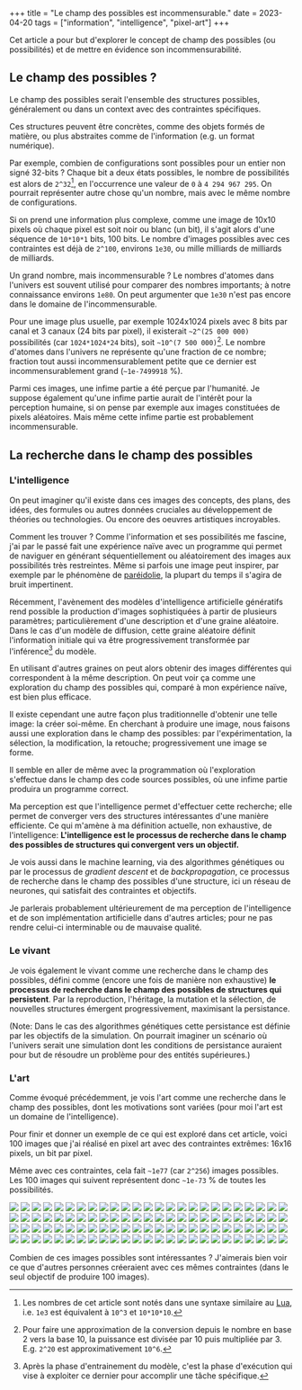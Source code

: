 +++
title = "Le champ des possibles est incommensurable."
date = 2023-04-20
tags = ["information", "intelligence", "pixel-art"]
+++

Cet article a pour but d'explorer le concept de champ des possibles (ou possibilités) et de mettre en évidence son incommensurabilité.

## Le champ des possibles ?

Le champ des possibles serait l'ensemble des structures possibles, généralement ou dans un context avec des contraintes spécifiques.

Ces structures peuvent être concrètes, comme des objets formés de matière, ou plus abstraites comme de l'information (e.g. un format numérique).

Par exemple, combien de configurations sont possibles pour un entier non signé 32-bits ? Chaque bit a deux états possibles, le nombre de possibilités est alors de `2^32`[^1], en l'occurrence une valeur de `0` à `4 294 967 295`. On pourrait représenter autre chose qu'un nombre, mais avec le même nombre de configurations.

[^1]: Les nombres de cet article sont notés dans une syntaxe similaire au [Lua](https://www.lua.org/manual/5.1/manual.html#2.1), i.e. `1e3` est équivalent à `10^3` et `10*10*10`.

Si on prend une information plus complexe, comme une image de 10x10 pixels où chaque pixel est soit noir ou blanc (un bit), il s'agit alors d'une séquence de `10*10*1` bits, 100 bits. Le nombre d'images possibles avec ces contraintes est déjà de `2^100`, environs `1e30`, ou mille milliards de milliards de milliards.

Un grand nombre, mais incommensurable ? Le nombres d'atomes dans l'univers est souvent utilisé pour comparer des nombres importants; à notre connaissance environs `1e80`. On peut argumenter que `1e30` n'est pas encore dans le domaine de l'incommensurable.

Pour une image plus usuelle, par exemple 1024x1024 pixels avec 8 bits par canal et 3 canaux (24 bits par pixel), il existerait `~2^(25 000 000)` possibilités (car `1024*1024*24` bits), soit `~10^(7 500 000)`[^2]. Le nombre d'atomes dans l'univers ne représente qu'une fraction de ce nombre; fraction tout aussi incommensurablement petite que ce dernier est incommensurablement grand (`~1e-7499918` %).

Parmi ces images, une infime partie a été perçue par l'humanité. Je suppose également qu'une infime partie aurait de l'intérêt pour la perception humaine, si on pense par exemple aux images constituées de pixels aléatoires. Mais même cette infime partie est probablement incommensurable.

[^2]: Pour faire une approximation de la conversion depuis le nombre en base 2 vers la base 10, la puissance est divisée par 10 puis multipliée par 3. E.g. `2^20` est approximativement `10^6`.

## La recherche dans le champ des possibles

### L'intelligence

On peut imaginer qu'il existe dans ces images des concepts, des plans, des idées, des formules ou autres données cruciales au développement de théories ou technologies. Ou encore des oeuvres artistiques incroyables.

Comment les trouver ? Comme l'information et ses possibilités me fascine, j'ai par le passé fait une expérience naïve avec un programme qui permet de naviguer en générant séquentiellement ou aléatoirement des images aux possibilités très restreintes. Même si parfois une image peut inspirer, par exemple par le phénomène de [paréidolie](https://fr.wikipedia.org/wiki/Par%C3%A9idolie), la plupart du temps il s'agira de bruit impertinent.

Récemment, l'avènement des modèles d'intelligence artificielle génératifs rend possible la production d'images sophistiquées à partir de plusieurs paramètres; particulièrement d'une description et d'une graine aléatoire. Dans le cas d'un modèle de diffusion, cette graine aléatoire définit l'information initiale qui va être progressivement transformée par l'inférence[^3] du modèle.

[^3]: Après la phase d'entrainement du modèle, c'est la phase d'exécution qui vise à exploiter ce dernier pour accomplir une tâche spécifique.

En utilisant d'autres graines on peut alors obtenir des images différentes qui correspondent à la même description. On peut voir ça comme une exploration du champ des possibles qui, comparé à mon expérience naïve, est bien plus efficace. 

Il existe cependant une autre façon plus traditionnelle d'obtenir une telle image: la créer soi-même. En cherchant à produire une image, nous faisons aussi une exploration dans le champ des possibles: par l'expérimentation, la sélection, la modification, la retouche; progressivement une image se forme.

Il semble en aller de même avec la programmation où l'exploration s'effectue dans le champ des code sources possibles, où une infime partie produira un programme correct.

Ma perception est que l'intelligence permet d'effectuer cette recherche; elle permet de converger vers des structures intéressantes d'une manière efficiente. Ce qui m'amène à ma définition actuelle, non exhaustive, de l'intelligence: **L'intelligence est le processus de recherche dans le champ des possibles de structures qui convergent vers un objectif.**

Je vois aussi dans le machine learning, via des algorithmes génétiques ou par le processus de *gradient descent* et de *backpropagation*, ce processus de recherche dans le champ des possibles d'une structure, ici un réseau de neurones, qui satisfait des contraintes et objectifs.

Je parlerais probablement ultérieurement de ma perception de l'intelligence et de son implémentation artificielle dans d'autres articles; pour ne pas rendre celui-ci interminable ou de mauvaise qualité.

### Le vivant

Je vois également le vivant comme une recherche dans le champ des possibles, défini comme (encore une fois de manière non exhaustive) **le processus de recherche dans le champ des possibles de structures qui persistent**. Par la reproduction, l'héritage, la mutation et la sélection, de nouvelles structures émergent progressivement, maximisant la persistance.

(Note: Dans le cas des algorithmes génétiques cette persistance est définie par les objectifs de la simulation. On pourrait imaginer un scénario où l'univers serait une simulation dont les conditions de persistance auraient pour but de résoudre un problème pour des entités supérieures.)

### L'art

Comme évoqué précédemment, je vois l'art comme une recherche dans le champ des possibles, dont les motivations sont variées (pour moi l'art est un domaine de l'intelligence).

Pour finir et donner un exemple de ce qui est exploré dans cet article, voici 100 images que j'ai réalisé en pixel art avec des contraintes extrêmes: 16x16 pixels, un bit par pixel.

Même avec ces contraintes, cela fait `~1e77` (car `2^256`) images possibles. Les 100 images qui suivent représentent donc `~1e-73` % de toutes les possibilités.

![](images/001.png)
![](images/002.png)
![](images/003.png)
![](images/004.png)
![](images/005.png)
![](images/006.png)
![](images/007.png)
![](images/008.png)
![](images/009.png)
![](images/010.png)
![](images/011.png)
![](images/012.png)
![](images/013.png)
![](images/014.png)
![](images/015.png)
![](images/016.png)
![](images/017.png)
![](images/018.png)
![](images/019.png)
![](images/020.png)
![](images/021.png)
![](images/022.png)
![](images/023.png)
![](images/024.png)
![](images/025.png)
![](images/026.png)
![](images/027.png)
![](images/028.png)
![](images/029.png)
![](images/030.png)
![](images/031.png)
![](images/032.png)
![](images/033.png)
![](images/034.png)
![](images/035.png)
![](images/036.png)
![](images/037.png)
![](images/038.png)
![](images/039.png)
![](images/040.png)
![](images/041.png)
![](images/042.png)
![](images/043.png)
![](images/044.png)
![](images/045.png)
![](images/046.png)
![](images/047.png)
![](images/048.png)
![](images/049.png)
![](images/050.png)
![](images/051.png)
![](images/052.png)
![](images/053.png)
![](images/054.png)
![](images/055.png)
![](images/056.png)
![](images/057.png)
![](images/058.png)
![](images/059.png)
![](images/060.png)
![](images/061.png)
![](images/062.png)
![](images/063.png)
![](images/064.png)
![](images/065.png)
![](images/066.png)
![](images/067.png)
![](images/068.png)
![](images/069.png)
![](images/070.png)
![](images/071.png)
![](images/072.png)
![](images/073.png)
![](images/074.png)
![](images/075.png)
![](images/076.png)
![](images/077.png)
![](images/078.png)
![](images/079.png)
![](images/080.png)
![](images/081.png)
![](images/082.png)
![](images/083.png)
![](images/084.png)
![](images/085.png)
![](images/086.png)
![](images/087.png)
![](images/088.png)
![](images/089.png)
![](images/090.png)
![](images/091.png)
![](images/092.png)
![](images/093.png)
![](images/094.png)
![](images/095.png)
![](images/096.png)
![](images/097.png)
![](images/098.png)
![](images/099.png)
![](images/100.png)

Combien de ces images possibles sont intéressantes ? J'aimerais bien voir ce que d'autres personnes créeraient avec ces mêmes contraintes (dans le seul objectif de produire 100 images).

